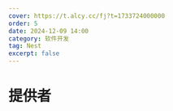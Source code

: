 ```yaml
---
cover: https://t.alcy.cc/fj?t=1733724000000
order: 5
date: 2024-12-09 14:00
category: 软件开发
tag: Nest
excerpt: false
---
```


# 提供者

